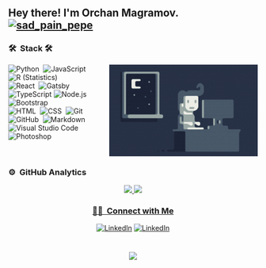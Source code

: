 <h2> Hey there! I'm Orchan Magramov. <a href="https://emoji.gg/emoji/3005_sad_pain_pepe"><img src="https://emoji.gg/assets/emoji/3005_sad_pain_pepe.png" width="64px" height="64px" alt="sad_pain_pepe"></a></h2>
<h3> 🛠 &nbsp;Stack 🛠</h3>

<img alt="Night Coding" src="https://raw.githubusercontent.com/AVS1508/AVS1508/master/assets/Night-Coding.gif" align="right"/>

![Python](https://img.shields.io/badge/-Python-05122A?style=flat&logo=python)&nbsp;
![JavaScript](https://img.shields.io/badge/-JavaScript-05122A?style=flat&logo=javascript)&nbsp;
![R (Statistics)](https://img.shields.io/badge/-R-05122A?style=flat&logo=R&logoColor=276DC3)\
![React](https://img.shields.io/badge/-React-05122A?style=flat&logo=react)&nbsp;
![Gatsby](https://img.shields.io/badge/Gatsby-663399?style=flat&logo=react)
![TypeScript](https://img.shields.io/badge/TypeScript-007ACC?style=flat&logo=react)
![Node.js](https://img.shields.io/badge/-Node.js-05122A?style=flat&logo=node.js)&nbsp;
![Bootstrap](https://img.shields.io/badge/-Bootstrap-05122A?style=flat&logo=bootstrap&logoColor=563D7C)\
![HTML](https://img.shields.io/badge/-HTML-05122A?style=flat&logo=HTML5)&nbsp;
![CSS](https://img.shields.io/badge/-CSS-05122A?style=flat&logo=CSS3&logoColor=1572B6)&nbsp;
![Git](https://img.shields.io/badge/-Git-05122A?style=flat&logo=git)&nbsp;
![GitHub](https://img.shields.io/badge/-GitHub-05122A?style=flat&logo=github)&nbsp;
![Markdown](https://img.shields.io/badge/-Markdown-05122A?style=flat&logo=markdown)\
![Visual Studio Code](https://img.shields.io/badge/-Visual%20Studio%20Code-05122A?style=flat&logo=visual-studio-code&logoColor=007ACC)&nbsp;
![Photoshop](https://img.shields.io/badge/-Photoshop-05122A?style=flat&logo=adobe-photoshop)&nbsp;


<br/>

### ⚙️ &nbsp;GitHub Analytics

<p align="center">
<a href="https://github.com/OrchaniousS">
  <img height="180em" src="https://github-readme-stats.vercel.app/api?username=OrchaniousS&theme=algolia&show_icons=true&include_all_commits=true&count_private=true" />
  <img height="180em" src="https://github-readme-stats.vercel.app/api/top-langs/?username=OrchaniousS&theme=algolia&layout=compact&langs_count=8" />
</p>

<h3 align="center" > 🤝🏻 &nbsp;Connect with Me </h3>
<p align="center"> 
<a href="https://www.linkedin.com/in/orchan-magramov"><img alt="LinkedIn" src="https://img.shields.io/badge/LinkedIn-Orchan%20Magramov-blue?style=flat-square&logo=linkedin"></a>
  <a href="https://www.codewars.com/users/OrchaniousS"><img alt="LinkedIn" src="https://img.shields.io/badge/Codewars-Orchan%20Magramov-red?style=flat-square"></a>
<div align="center" style="margin: 40px 0">
    <a href="https://github.com/antonkomarev/github-profile-views-counter">
        <img width="175px" src="https://komarev.com/ghpvc/?username=OrchaniousS&color=red&style=plastic&label=PROFILE+VIEWS">
    </a>
</div>
</p>

